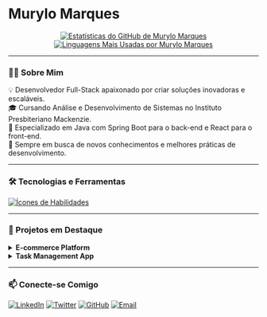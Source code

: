 # Murylo Marques

<div align="center">
  <a href="https://github.com/murylomarques">
    <img src="https://github-readme-stats.vercel.app/api?username=murylomarques&show_icons=true&theme=dracula&include_all_commits=true&count_private=true" alt="Estatísticas do GitHub de Murylo Marques"/>
    <img src="https://github-readme-stats.vercel.app/api/top-langs/?username=murylomarques&layout=compact&langs_count=8&theme=dracula" alt="Linguagens Mais Usadas por Murylo Marques"/>
  </a>
</div>

---

### 👨‍💻 Sobre Mim

<p align="left">
  💡 Desenvolvedor Full-Stack apaixonado por criar soluções inovadoras e escaláveis. <br/>
  🎓 Cursando Análise e Desenvolvimento de Sistemas no Instituto Presbiteriano Mackenzie. <br/>
  🚀 Especializado em Java com Spring Boot para o back-end e React para o front-end. <br/>
  🌱 Sempre em busca de novos conhecimentos e melhores práticas de desenvolvimento.
</p>

---

### 🛠️ Tecnologias e Ferramentas

<p align="left">
  <a href="https://skillicons.dev">
    <img src="https://skillicons.dev/icons?i=java,spring,react,nodejs,mysql,html,css,javascript,git,docker,kubernetes" alt="Ícones de Habilidades"/>
  </a>
</p>

---

### 🚀 Projetos em Destaque

<details>
  <summary><strong>E-commerce Platform</strong></summary>
  <br/>
  <p>
    Aplicação web de e-commerce totalmente funcional, construída com Java, Spring Boot e React.
    <ul>
      <li><strong>Principais Funcionalidades:</strong> Autenticação de usuários, catálogo de produtos, carrinho de compras e integração de pagamentos.</li>
      <li><a href="https://github.com/murylomarques/ecommerce-platform"><strong>Ver no GitHub</strong></a></li>
    </ul>
  </p>
</details>

<details>
  <summary><strong>Task Management App</strong></summary>
  <br/>
  <p>
    Aplicativo de gerenciamento de tarefas que permite aos usuários criar, atualizar e rastrear tarefas.
    <ul>
      <li><strong>Tecnologias:</strong> React, Node.js, Express e MongoDB.</li>
      <li><strong>Destaques:</strong> Interface de usuário intuitiva e atualizações em tempo real com WebSockets.</li>
      <li><a href="https://github.com/murylomarques/task-manager"><strong>Ver no GitHub</strong></a></li>
    </ul>
  </p>
</details>

---

### 📫 Conecte-se Comigo

<p align="left">
  <a href="https://www.linkedin.com/in/murylo-marques/" target="_blank"><img src="https://img.shields.io/badge/LinkedIn-0A66C2?style=for-the-badge&logo=linkedin&logoColor=white" alt="LinkedIn"/></a>
  <a href="https://twitter.com/murylomarques" target="_blank"><img src="https://img.shields.io/badge/Twitter-1DA1F2?style=for-the-badge&logo=twitter&logoColor=white" alt="Twitter"/></a>
  <a href="https://github.com/murylomarques" target="_blank"><img src="https://img.shields.io/badge/GitHub-181717?style=for-the-badge&logo=github&logoColor=white" alt="GitHub"/></a>
  <a href="mailto:seu-email-aqui@example.com"><img src="https://img.shields.io/badge/Email-D14836?style=for-the-badge&logo=gmail&logoColor=white" alt="Email"/></a>
</p>
